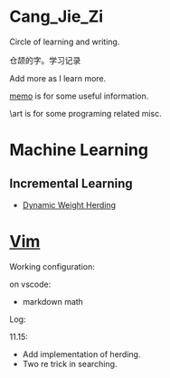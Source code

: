 # Cang_Jie_Zi

Circle of learning and writing.

仓颉的字。学习记录

Add more as I learn more.

[memo](memo.md) is for some useful information.

\art is for some programing related misc.

# Machine Learning

## Incremental Learning
- [Dynamic Weight Herding](incremental_learning/herding.md)

# [Vim](art/vim.md)

Working configuration:

on vscode: 
- markdown math

Log:

11.15: 
- Add implementation of herding.
- Two re trick in searching.
